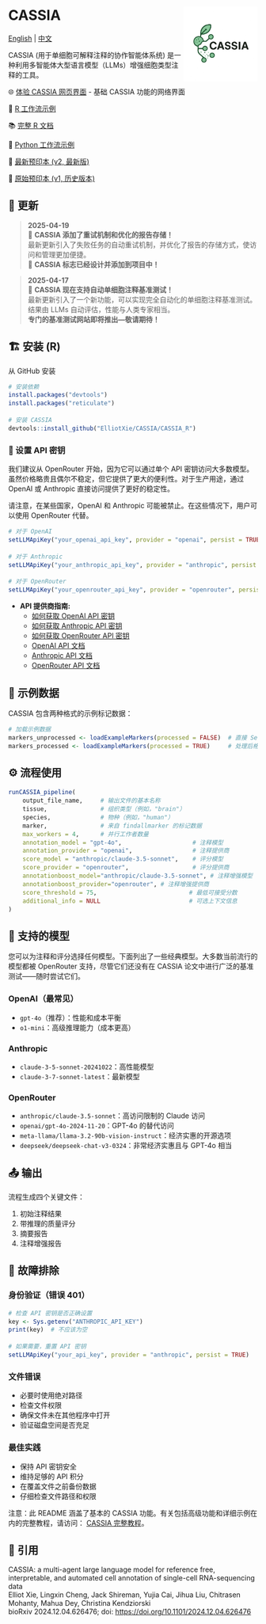 # CASSIA <img src="CASSIA_python/logo2.png" align="right" width="150" style="vertical-align: middle;" />

[English](README.md) | [中文](README_CN.md)

CASSIA (用于单细胞可解释注释的协作智能体系统) 是一种利用多智能体大型语言模型（LLMs）增强细胞类型注释的工具。

🌐 [体验 CASSIA 网页界面](https://cassiacell.com/) - 基础 CASSIA 功能的网络界面

📝 [R 工作流示例](https://github.com/ElliotXie/CASSIA/blob/main/CASSIA_example/CASSIA_tutorial_final.Rmd)

📚 [完整 R 文档](https://cassia-true-final-4.vercel.app/)

📝 [Python 工作流示例](https://github.com/ElliotXie/CASSIA/blob/main/CASSIA_example/CASSIA_python_tutorial.ipynb)

📖 [最新预印本 (v2, 最新版)](https://www.biorxiv.org/content/10.1101/2024.12.04.626476v2)
 
📖 [原始预印本 (v1, 历史版本)](https://www.biorxiv.org/content/10.1101/2024.12.04.626476v1)


## 📰 更新

> **2025-04-19**  
> 🔄 **CASSIA 添加了重试机制和优化的报告存储！**  
> 最新更新引入了失败任务的自动重试机制，并优化了报告的存储方式，使访问和管理更加便捷。  
> 🎨 **CASSIA 标志已经设计并添加到项目中！**

> **2025-04-17**  
> 🚀 **CASSIA 现在支持自动单细胞注释基准测试！**  
> 最新更新引入了一个新功能，可以实现完全自动化的单细胞注释基准测试。结果由 LLMs 自动评估，性能与人类专家相当。  
> **专门的基准测试网站即将推出—敬请期待！**


## 🏗️ 安装 (R)

从 GitHub 安装
```R
# 安装依赖
install.packages("devtools")
install.packages("reticulate")

# 安装 CASSIA
devtools::install_github("ElliotXie/CASSIA/CASSIA_R")
```

### 🔑 设置 API 密钥

我们建议从 OpenRouter 开始，因为它可以通过单个 API 密钥访问大多数模型。虽然价格略贵且偶尔不稳定，但它提供了更大的便利性。对于生产用途，通过 OpenAI 或 Anthropic 直接访问提供了更好的稳定性。

请注意，在某些国家，OpenAI 和 Anthropic 可能被禁止。在这些情况下，用户可以使用 OpenRouter 代替。

```R
# 对于 OpenAI
setLLMApiKey("your_openai_api_key", provider = "openai", persist = TRUE)

# 对于 Anthropic
setLLMApiKey("your_anthropic_api_key", provider = "anthropic", persist = TRUE)

# 对于 OpenRouter
setLLMApiKey("your_openrouter_api_key", provider = "openrouter", persist = TRUE)
```


- **API 提供商指南:**
	- [如何获取 OpenAI API 密钥](https://platform.openai.com/api-keys)
	- [如何获取 Anthropic API 密钥](https://console.anthropic.com/settings/keys)
	- [如何获取 OpenRouter API 密钥](https://openrouter.ai/settings/keys)
    - [OpenAI API 文档](https://beta.openai.com/docs/)
    - [Anthropic API 文档](https://docs.anthropic.com/)
    - [OpenRouter API 文档](https://openrouter.ai/docs/quick-start)


## 🧬 示例数据

CASSIA 包含两种格式的示例标记数据：
```R
# 加载示例数据
markers_unprocessed <- loadExampleMarkers(processed = FALSE)  # 直接 Seurat 输出
markers_processed <- loadExampleMarkers(processed = TRUE)     # 处理后格式
```

## ⚙️ 流程使用

```R
runCASSIA_pipeline(
    output_file_name,     # 输出文件的基本名称
    tissue,               # 组织类型（例如，"brain"）
    species,              # 物种（例如，"human"）
    marker,               # 来自 findallmarker 的标记数据
    max_workers = 4,      # 并行工作者数量
    annotation_model = "gpt-4o",                    # 注释模型
    annotation_provider = "openai",                 # 注释提供商
    score_model = "anthropic/claude-3.5-sonnet",    # 评分模型
    score_provider = "openrouter",                  # 评分提供商
    annotationboost_model="anthropic/claude-3.5-sonnet", # 注释增强模型
    annotationboost_provider="openrouter", # 注释增强提供商
    score_threshold = 75,                          # 最低可接受分数
    additional_info = NULL                         # 可选上下文信息
)
```

## 🤖 支持的模型

您可以为注释和评分选择任何模型。下面列出了一些经典模型。大多数当前流行的模型都被 OpenRouter 支持，尽管它们还没有在 CASSIA 论文中进行广泛的基准测试——随时尝试它们。

### OpenAI（最常见）
- `gpt-4o`（推荐）：性能和成本平衡
- `o1-mini`：高级推理能力（成本更高）

### Anthropic
- `claude-3-5-sonnet-20241022`：高性能模型
- `claude-3-7-sonnet-latest`：最新模型

### OpenRouter
- `anthropic/claude-3.5-sonnet`：高访问限制的 Claude 访问
- `openai/gpt-4o-2024-11-20`：GPT-4o 的替代访问
- `meta-llama/llama-3.2-90b-vision-instruct`：经济实惠的开源选项
- `deepseek/deepseek-chat-v3-0324`：非常经济实惠且与 GPT-4o 相当

## 📤 输出

流程生成四个关键文件：
1. 初始注释结果
2. 带推理的质量评分
3. 摘要报告
4. 注释增强报告

## 🧰 故障排除

### 身份验证（错误 401）
```R
# 检查 API 密钥是否正确设置
key <- Sys.getenv("ANTHROPIC_API_KEY")
print(key)  # 不应该为空

# 如果需要，重置 API 密钥
setLLMApiKey("your_api_key", provider = "anthropic", persist = TRUE)
```

### 文件错误
- 必要时使用绝对路径
- 检查文件权限
- 确保文件未在其他程序中打开
- 验证磁盘空间是否充足

### 最佳实践
- 保持 API 密钥安全
- 维持足够的 API 积分
- 在覆盖文件之前备份数据
- 仔细检查文件路径和权限

注意：此 README 涵盖了基本的 CASSIA 功能。有关包括高级功能和详细示例在内的完整教程，请访问：
[CASSIA 完整教程](https://cassia-true-final-4.vercel.app/)。

## 📖 引用

CASSIA: a multi-agent large language model for reference free, interpretable, and automated cell annotation of single-cell RNA-sequencing data  
Elliot Xie, Lingxin Cheng, Jack Shireman, Yujia Cai, Jihua Liu, Chitrasen Mohanty, Mahua Dey, Christina Kendziorski  
bioRxiv 2024.12.04.626476; doi: https://doi.org/10.1101/2024.12.04.626476 